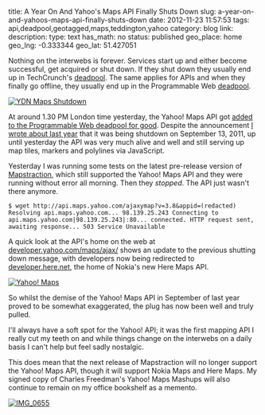 title: A Year On And Yahoo's Maps API Finally Shuts Down
slug: a-year-on-and-yahoos-maps-api-finally-shuts-down
date: 2012-11-23 11:57:53
tags: api,deadpool,geotagged,maps,teddington,yahoo
category: blog
link: 
description: 
type: text
has_math: no
status: published
geo_place: home
geo_lng: -0.333344
geo_lat: 51.427051

Nothing on the interwebs is forever. Services start up and either become successful, get acquired or shut down. If they shut down they usually end up in TechCrunch's [deadpool](http://techcrunch.com/tags/deadpool/ "http://techcrunch.com/tags/deadpool/"). The same applies for APIs and when they finally go offline, they usually end up in the Programmable Web [deadpool](http://www.programmableweb.com/apitag/deadpool "http://www.programmableweb.com/apitag/deadpool").

[![YDN Maps Shutdown](/wp-content/uploads/2011/09/YDN-Maps-Shutdown.jpg)](/wp-content/uploads/2011/09/YDN-Maps.jpg "YDN Maps Shutdown")

At around 1.30 PM London time yesterday, the Yahoo! Maps API got [added to the Programmable Web deadpool for good](http://www.programmableweb.com/api/yahoo-maps "http://www.programmableweb.com/api/yahoo-maps"). Despite the announcement [I wrote about last year](/2011/09/05/farewell-yahoo-maps-api-hello-nokia-maps-api/ "/2011/09/05/farewell-yahoo-maps-api-hello-nokia-maps-api/") that it was being shutdown on September 13, 2011, up until yesterday the API was very much alive and well and still serving up map tiles, markers and polylines via JavaScript.

<!-- TEASER_END -->

Yesterday I was running some tests on the latest pre-release version of [Mapstraction](http://mapstraction.com "http://mapstraction.com"), which still supported the Yahoo! Maps API and they were running without error all morning. Then they *stopped*. The API just wasn't there anymore.

`$ wget http://api.maps.yahoo.com/ajaxymap?v=3.8&appid=(redacted)
Resolving api.maps.yahoo.com... 98.139.25.243
Connecting to api.maps.yahoo.com|98.139.25.243|:80... connected.
HTTP request sent, awaiting response... 503 Service Unavailable`

A quick look at the API's home on the web at [developer.yahoo.com/maps/ajax/](http://developer.yahoo.com/maps/ajax/ "http://developer.yahoo.com/maps/ajax/") shows an update to the previous shutting down message, with developers now being redirected to [developer.here.net](http://developer.here.net "http://developer.here.net"), the home of Nokia's new Here Maps API.

[![](/wp-content/uploads/2012/11/Yahoo-Maps.jpg "Yahoo! Maps")](/wp-content/uploads/2012/11/Yahoo-Maps.jpg "/wp-content/uploads/2012/11/Yahoo-Maps.jpg")

So whilst the demise of the Yahoo! Maps API in September of last year proved to be somewhat exaggerated, the plug has now been well and truly pulled.

I'll always have a soft spot for the Yahoo! API; it was the first mapping API I really cut my teeth on and while things change on the interwebs on a daily basis I can't help but feel sadly nostalgic.

This does mean that the next release of Mapstraction will no longer support the Yahoo! Maps API, though it will support Nokia Maps and Here Maps. My signed copy of Charles Freedman's Yahoo! Maps Mashups will also continue to remain on my office bookshelf as a memento.

[![](/wp-content/uploads/2012/11/IMG_0655-e1353671759245-764x1024.jpg "IMG_0655")](/wp-content/uploads/2012/11/IMG_0655.jpg "/wp-content/uploads/2012/11/IMG_0655.jpg")




